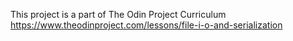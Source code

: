 This project is a part of The Odin Project Curriculum 	
https://www.theodinproject.com/lessons/file-i-o-and-serialization
